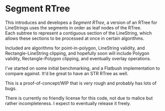 Segment RTree
=============
This introduces and developes a _Segment RTree_, a version of an RTree for
LineStrings uses the segments in order as leaf nodes of the RTree.  
Each subtree to represent a contiguous section of the LineString,
which allows these sections to be processed at once in certain algorithms.

Included are algorithms for point-in-polygon, LineString validity, and
Rectangle-LineString clipping, and hopefully soon will include Polygon
validity, Rectangle-Polygon clipping, and eventually overlay operations.

I've started on some initial benchmarking, and a Flatbush implementation to
compare against.  It'd be great to have an STR RTree as well.

This is a proof-of-concept/WIP that is very rough and probably has lots of
bugs.

There is currently no friendly license for this code, not due to malice
but rather incompleteness.  I expect to eventually release it freely.